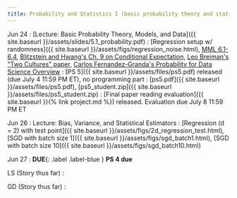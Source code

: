 ```yaml
---
title: Probability and Statistics I (basic probability theory and statistical estimation)
---
```

Jun 24
: [Lecture: Basic Probability Theory, Models, and Data]({{ site.baseurl }}/assets/slides/5.1_probability.pdf)
    : [Regression setup w/ randomness]({{ site.baseurl }}/assets/figs/regression_noise.html), [MML 6.1-6.4](https://mml-book.github.io/book/mml-book.pdf), [Blitzstein and Hwang's Ch. 9 on Conditional Expectation](https://drive.google.com/file/d/1VmkAAGOYCTORq1wxSQqy255qLJjTNvBI/edit), [Leo Breiman's "Two Cultures" paper](https://www2.math.uu.se/~thulin/mm/breiman.pdf), [Carlos Fernandez-Granda's Probability for Data Science Overview](https://www.ps4ds.net/videos/probability.html)
: [PS 5]({{ site.baseurl }}/assets/files/ps5.pdf) released (due July 4 11:59 PM ET), no programming part
  : [ps5.pdf]({{ site.baseurl }}/assets/files/ps5.pdf), [ps5_student.zip]({{ site.baseurl }}/assets/files/ps5_student.zip)
: [Final paper reading evaluation]({{ site.baseurl }}{% link project.md %}) released. Evaluation due July 8 11:59 PM ET 

Jun 26
: Lecture: Bias, Variance, and Statistical Estimators
    : [Regression (d = 2) with test point]({{ site.baseurl }}/assets/figs/2d_regression_test.html), [SGD with batch size 1]({{ site.baseurl }}/assets/figs/sgd_batch1.html), [SGD with batch size 10]({{ site.baseurl }}/assets/figs/sgd_batch10.html)

Jun 27
: **DUE**{: .label .label-blue } **PS 4 due**

LS (Story thus far)
:

GD (Story thus far)
:
